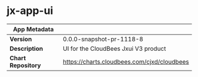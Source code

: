 # jx-app-ui

|App Metadata||
|---|---|
| **Version** | 0.0.0-snapshot-pr-1118-8 |
| **Description** | UI for the CloudBees Jxui V3 product |
| **Chart Repository** | https://charts.cloudbees.com/cjxd/cloudbees |

